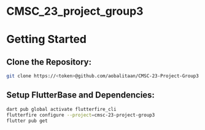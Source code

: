 # CMSC_23_project_group3

# Getting Started

## Clone the Repository:
```bash
git clone https://<token>@github.com/aobalitaan/CMSC-23-Project-Group3.git
```

## Setup FlutterBase and Dependencies:
```bash
dart pub global activate flutterfire_cli
flutterfire configure --project=cmsc-23-project-group3
flutter pub get
```

